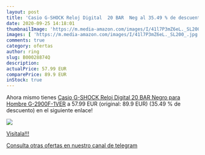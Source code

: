 ```yaml
---
layout: post
title: 'Casio G-SHOCK Reloj Digital  20 BAR  Neg al 35.49 % de descuento'
date: 2020-09-25 14:18:01
thumbnailImage: 'https://m.media-amazon.com/images/I/41l7P3mZ6eL._SL200_.jpg'
images: [ 'https://m.media-amazon.com/images/I/41l7P3mZ6eL._SL200_.jpg' ]
comments: true
category: ofertas
author: ring
slug: B00028874Q
description:
actualPrice: 57.99 EUR
comparePrice: 89.9 EUR
inStock: true
---
```


Ahora mismo tienes [Casio G-SHOCK Reloj Digital  20 BAR  Negro  para Hombre  G-2900F-1VER](https://www.amazon.com/dp/B00028874Q/?tag=redken08-20) a 57.99 EUR (original: 89.9 EUR) (35.49 %  de descuento) en el siguiente enlace!

[![](https://m.media-amazon.com/images/I/41l7P3mZ6eL._SL200_.jpg)](https://www.amazon.com/dp/B00028874Q/?tag=redken08-20)

[Visítala!!!](https://www.amazon.com/dp/B00028874Q/?tag=redken08-20)

[Consulta otras ofertas en nuestro canal de telegram](https://t.me/s/ofertas25)
